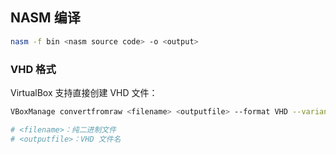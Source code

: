 ## NASM 编译
``` bash
nasm -f bin <nasm source code> -o <output>
```

### VHD 格式
VirtualBox 支持直接创建 VHD 文件：

``` bash
VBoxManage convertfromraw <filename> <outputfile> --format VHD --variant Fixed

# <filename>：纯二进制文件
# <outputfile>：VHD 文件名
```

